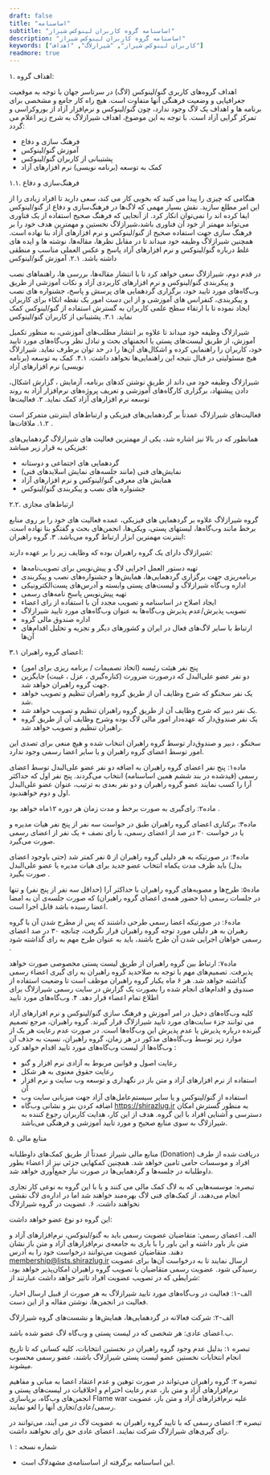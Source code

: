 ```yaml
---
draft: false
title: "اساسنامه"
subtitle: "اساسنامه گروه کاربران لینوکس شیراز"
description: "اساسنامه گروه کاربران لینوکس شیراز"
keywords: ["کاربران لینوکس شیراز", "شیرازلاگ", "اهداف"]
readmore: true
---
```


۱. اهداف گروه:

اهداف گروه‌های کاربری گنو/لینوکس (لاگ) در سرتاسر جهان با توجه به موقعیت جغرافیایی و وضعیت فرهنگی آنها متفاوت است. هیچ راه کار جامع و مشخصی برای برنامه ها و اهداف یک لاگ وجود ندارد، چون گنو/لینوکس و نرم‌افزار آزاد از بوروکراسی و تمرکز گرایی آزاد است. با توجه به این موضوع، اهداف شیرازلاگ به شرح زیر اعلام می گردد:

- فرهنگ سازی و دفاع
- آموزش گنو/لینوکس
- پشتیبانی از کاربران گنو/لینوکس
- کمک به توسعه (برنامه نویسی) نرم افزارهای آزاد

۱.۱. فرهنگ‌سازی و دفاع

هنگامی که چیزی را پیدا می کنید که بخوبی کار می کند، سعی دارید تا افراد زیادی را از این امر مطلع سازید. نقش بسیار مهمی که لاگ‌ها در فرهنگ‌سازی و دفاع از گنو/لینوکس ایفا کرده اند را نمی‌توان انکار کرد. از آنجایی که فرهنگ صحیح استفاده از یک فناوری می‌تواند مهمتر از خود آن فناوری باشد،شیرازلاگ نخستین و مهمترین هدف خود را بر فرهنگ سازی جهت استفاده صحیح از گنو/لینوکس و نرم افزارهای آزاد بنا نهاده است. همچنین شیرازلاگ وظیفه خود میداند تا در مقابل نظرها، مقاله‌ها، نوشته ها و ایده های غلط درباره گنو/لینوکس و نرم افزارهای آزاد پاسخ و عکس العملی مناسب و منطقی داشته باشد.
۲.۱. آموزش گنو/لینوکس

در قدم دوم، شیرازلاگ سعی خواهد کرد تا با انتشار مقاله‌ها، بررسی ها، راهنماهای نصب و پیکربندی گنو/لینوکس و نرم افزارهای کاربردی آزاد و نکات آموزشی از طریق وب‌گاه‌های مورد تایید خود، برگزاری گردهمایی های پرسش و پاسخ، جشنواره های نصب و پیکربندی، کنفرانس های آموزشی و از این دست امور یک نقطه اتکاء برای کاربران ایجاد نموده تا با ارتقاء سطح علمی کاربران به گسترش استفاده از گنو/لینوکس کمک نماید.
۳.۱. پشتیبانی از کاربران گنو/لینوکس

شیرازلاگ وظیفه خود میداند تا علاوه بر انتشار مطلب‌های آموزشی، به منظور تکمیل آموزش، از طریق لیست‌های پستی یا انجمنهای بحث و تبادل نظر وب‌گاه‌های مورد تایید خود، کاربران را راهنمایی کرده و اشکال‌های آن‌ها را در حد توان برطرف نماید. شیرازلاگ هیج مسئولیتی در قبال نتیجه این راهنمایی‌ها نخواهد داشت.
۴.۱. کمک به توسعه (برنامه نویسی) نرم افزارهای آزاد

شیرازلاگ وظیفه خود می داند از طریق نوشتن کدهای برنامه، آزمایش ، گزارش اشکال، دادن پیشنهاد، برگزاری کارگاه‌های آموزشی و تعریف پروژه‌های نرم‌افزار آزاد به روند توسعه نرم افزارهای آزاد کمک نماید.
۲. فعالیت‌ها

فعالیت‌های شیرازلاگ عمدتاً بر گردهمایی‌های فیزیکی و ارتباط‌های اینترنتی متمرکز است .
۱.۲. ملاقات‌ها

همانطور که در بالا نیز اشاره شد، یکی از مهمترین فعالیت های شیرازلاگ گردهمایی‌های فیزیکی به قرار زیر میباشد:

- گردهمایی های اجتماعی و دوستانه
- نمایش‌های فنی (مانند جلسه‌های نمایش اسلایدهای فنی)
- همایش های معرفی گنو/لینوکس و نرم افزارهای آزاد
- جشنواره های نصب و پیکربندی گنو/لینوکس

۲.۲. ارتباط‌های مجازی

گروه شیرازلاگ علاوه بر گردهمایی های فیزیکی، عمده فعالیت های خود را بر روی منابع برخط مانند وب‌گاه‌ها، لیستهای پستی، ویکی‌ها، انجمن‌های بحث و گفتگو بنا نهاده است. اینترنت مهمترین ابزار ارتباط گروه می‌باشد.
۳. گروه راهبران‌:

شیرازلاگ دارای یک گروه راهبران بوده که وظایف زیر را بر عهده دارند:

- تهیه دستور العمل اجرایی لاگ و پیش‌نویس برای تصویب‌نامه‌ها
- برنامه‌ریزی جهت برگزاری گردهمایی‌ها، همایش‌ها و جشنواره‌های نصب و پیکربندی
- اداره وب‌گاه شیرازلاگ و لیست‌های پستی وابسته و آدرس‌های پست‌الکترونیکی
- تهیه پیش‌نویس پاسخِ نامه‌های رسمی
- ایجاد اصلاح در اساسنامه و تصویب مجدد آن با استفاده از رای اعضاء
- تصویب پذیرش/عدم پذیرش وب‌گاه‌ها به عنوان وب‌گاه‌های مورد تایید شیرازلاگ
- اداره صندوق مالی گروه
- ارتباط با سایر لاگ‌های فعال در ایران و کشورهای دیگر و تجزیه و تحلیل اقدام‌های آن‌ها

۳.۱ اعضای گروه راهبران:

- پنج نفر هیئت رئیسه (اتخاذ تصمیمات / برنامه ریزی برای امور)
- دو نفر عضو علی‌البدل‌ که درصورت ضرورت (کناره‌گیری ، عزل ، غیبت) جایگزین جهت گروه راهبران خواهد شد.
- یک نفر سخنگو که شرح وظایف آن از طریق گروه راهبران تنظیم و تصویب خواهد شد‌‌‌‌.
- یک نفر دبیر که شرح وظایف آن از طریق گروه راهبران تنظیم و تصویب خواهد شد‌.
- یک نفر صندوق‌دار که عهده‌دار امور مالی لاگ بوده وشرح وظایف آن از طریق گروه راهبران تنظیم و تصویب خواهد شد‌.

سخنگو ، دبیر و صندوق‌دار توسط گروه راهبران اتنخاب شده و هیچ منعی برای تصدی این امور توسط اعضای گروه راهبران و یا سایر اعضا رسمی وجود ندارد.

ماده۱: پنج نفر اعضای گروه راهبران به اضافه دو نفر عضو علی‌البدل توسط اعضای رسمی (قیدشده در بند ششم همین اساسنامه) انتخاب می‌گردند. پنج نفر اول که حداکثر آرا را کسب نمایند عضو گروه راهبران و دو نفر بعدی به ترتیب، عنوان عضو علی‌البدل اول و دوم خواهندبود.

ماده۲: رای‌گیری به صورت برخط و مدت زمان هر دوره ۱۲ماه خواهد بود .

ماده۳: برکناری اعضای گروه راهبران طبق در خواست سه نفر از پنج نفر هیات مدیره و یا در خواست ۳۰ در صد از اعضای رسمی، با رای نصف + یک نفر از اعضای رسمی صورت می‌گیرد‌.

ماده۴: در صورتیکه به هر دلیلی گروه راهبران از ۵ نفر کمتر شد (حتی باوجود اعضای بدل) باید ظرف مدت یکماه انتخاب عضو جدید برای هیات مدیره یا عضو علی‌البدل صورت بگیرد .

ماده۵: طرح‌ها و مصوبه‌های گروه راهبران با حداکثر آرا (حداقل سه نفر از پنج نفر) و تنها در جلسات رسمی (با حضور همه‌ی اعضای گروه راهبران) که صورت جلسه‌ی آن به امضا اعضا رسیده باشد قابل اجرا است‌.

ماده۶: در صورتیکه اعضا رسمی طرحی داشتند که پس از مطرح شدن آن با گروه رهبران به هر دلیلی مورد توجه گروه راهبران قرار نگرفت، چنانچه ۳۰ در صد اعضای رسمی خواهان اجرایی شدن آن طرح باشند، باید به عنوان طرح مهم به رای گذاشته شود .

ماده۷: ارتباط بین گروه راهبران از طریق لیست پستی مخصوصی صورت خواهد پذیرفت. تصمیم‌های مهم با توجه به صلاحدید گروه راهبران به رای گیری اعضاء رسمی گذاشته خواهد شد. هر ۶ ماه یکبار گروه راهبران موظف است تا وضعیت استفاده از صندوق و اقدام‌های انجام شده را بصورت یک گزارش در سایت رسمی شیرازلاگ برای اطلاع تمام اعضاء قرار دهد.
۴. وب‌گاه‌های مورد تایید

کلیه وب‌گاه‌های دخیل در امر آموزش و فرهنگ سازی گنو/لینوکس و نرم افزارهای آزاد می توانند جزء سایت‌های مورد تایید شیرازلاگ قرار گیرند. گروه راهبران، مرجع تصمیم گیرنده درباره پذیرش یا عدم پذیرش این وب‌گاه‌ها است. در صورت عدم رعایت هر یک از موارد زیر توسط وب‌گاه‌های مذکور در هر زمان، گروه راهبران، نسبت به حذف آن وب‌گاه‌‌ها از لیست وب‌گاه‌های مورد تایید اقدام خواهد کرد :

- رعایت اصول و قوانین مربوط به آزادی نرم افزار و گنو
- رعایت حقوق معنوی به هر شکل
- استفاده از نرم افزارهای آزاد و متن باز در نگهداری و توسعه وب سایت و نرم افزار آن
- استفاده از گنو/لینوکس و یا سایر سیستم‌عامل‌های آزاد جهت میزبانی سایت وب
- اضافه کردن بنر و نشانی وب‌گاه https://shirazlug.ir به منظور گسترش امکان دسترسی و آشنایی افراد با این گروه. هدف از این کار، هدایت کاربران رجوع کننده به شیرازلاگ به سوی منابع صحیح و مورد تایید آموزشی و فرهنگی می‌باشد.

۵. منابع مالی

منابع مالی شیراز عمدتاً از طریق کمک‌های داوطلبانه (Donation) دریافت شده از طرف افراد و موسسات حامی تامین خواهد شد. همچنین کمکهایی جزئی نیز از اعضاء بطور داوطلبانه در جلسه‌ها و گردهمایی‌ها در صورت نیاز جمع‌آوری خواهد شد.

تبصره: موسسه‌هایی که به لاگ کمک مالی می کنند و یا با این گروه به نوعی کار تجاری انجام می‌دهند، از کمک‌های فنی لاگ بهره‌مند خواهند شد اما در اداره‌ی لاگ نقشی نخواهند داشت.
۶. عضویت در گروه شیرازلاگ

این گروه دو نوع عضو خواهد داشت:

الف. اعضای رسمی: متقاضیان عضویت رسمی باید به گنو/لینوکس، نرم‌افزارهای آزاد و متن باز باور داشته و این باور را با یاری به جامعه‌ی نرم‌افزارهای آزاد و متن باز نشان دهند. متقاضیان عضویت می‌توانند درخواست خود را به آدرس membership@lists.shirazlug.ir ارسال نمایند تا به درخواست آن‌ها برای عضویت رسیدگی شود. عضویت رسمی متقاضیان با تصویب گروه راهبران امکان‌پذیر خواهد بود. شرایطی که در تصویب عضویت افراد تاثیر خواهد داشت عبارتند از:

الف-۱: فعالیت در وب‌گاه‌های مورد تایید شیرازلاگ به هر صورت از قبیل ارسال اخبار، فعالیت در انجمن‌ها، نوشتن مقاله و از این دست.

الف-۲: شرکت فعالانه در گردهمایی‌ها، همایش‌ها و نشست‌های گروه شیرازلاگ

ب.اعضای عادی: هر شخصی که در لیست پستی و وب‌گاه لاگ عضو شده باشد.

تبصره ۱: بدلیل عدم وجود گروه راهبران در نخستین انتخابات، کلیه کسانی که تا تاریخ انجام انتخابات نخستین عضو لیست پستی شیرازلاگ باشند، عضو رسمی محسوب میشوند.

تبصره ۲: گروه راهبران می‌تواند در صورت توهین و عدم اعتقاد اعضا به مبانی و مفاهیم نرم‌افزارهای آزاد و متن باز، عدم رعایت احترام و اخلاقیات در لیست‌های پستی و انجمن‌های وب‌گاه، برپاسازی Flame war علیه نرم‌افزارهای آزاد و متن باز، عضویت رسمی/عادی/تجاری آنها را لغو نمایند.

تبصره ۳: اعضای رسمی که با تایید گروه راهبران به عضویت لاگ در می آیند، می‌توانند در رای گیری‌های شیرازلاگ شرکت نمایند. اعضای عادی حق رای نخواهند داشت.

شماره نسخه : ۱

- این اساسنامه برگرفته از اساسنامه‌ی مشهدلاگ است.
